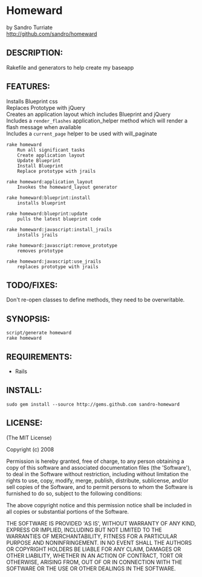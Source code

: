 Homeward
==========
by Sandro Turriate  
http://github.com/sandro/homeward

DESCRIPTION:
--------
Rakefile and generators to help create my baseapp

FEATURES:
--------
Installs Blueprint css  
Replaces Prototype with jQuery  
Creates an application layout which includes Blueprint and jQuery  
Includes a `render_flashes` application\_helper method which will render a flash message when available  
Includes a `current_page` helper to be used with will\_paginate  

    rake homeward
        Run all significant tasks
        Create application layout
        Update Blueprint
        Install Blueprint
        Replace prototype with jrails
    
    rake homeward:application_layout
        Invokes the homeward_layout generator
    
    rake homeward:blueprint:install
        installs blueprint
    
    rake homeward:blueprint:update
        pulls the latest blueprint code
    
    rake homeward:javascript:install_jrails
        installs jrails
    
    rake homeward:javascript:remove_prototype
        removes prototype
    
    rake homeward:javascript:use_jrails
        replaces prototype with jrails

TODO/FIXES:
--------
Don't re-open classes to define methods, they need to be overwritable.

SYNOPSIS:
--------
    script/generate homeward
    rake homeward

REQUIREMENTS:
--------
* Rails

INSTALL:
--------
    sudo gem install --source http://gems.github.com sandro-homeward

LICENSE:
--------
(The MIT License)

Copyright (c) 2008

Permission is hereby granted, free of charge, to any person obtaining
a copy of this software and associated documentation files (the
'Software'), to deal in the Software without restriction, including
without limitation the rights to use, copy, modify, merge, publish,
distribute, sublicense, and/or sell copies of the Software, and to
permit persons to whom the Software is furnished to do so, subject to
the following conditions:

The above copyright notice and this permission notice shall be
included in all copies or substantial portions of the Software.

THE SOFTWARE IS PROVIDED 'AS IS', WITHOUT WARRANTY OF ANY KIND,
EXPRESS OR IMPLIED, INCLUDING BUT NOT LIMITED TO THE WARRANTIES OF
MERCHANTABILITY, FITNESS FOR A PARTICULAR PURPOSE AND NONINFRINGEMENT.
IN NO EVENT SHALL THE AUTHORS OR COPYRIGHT HOLDERS BE LIABLE FOR ANY
CLAIM, DAMAGES OR OTHER LIABILITY, WHETHER IN AN ACTION OF CONTRACT,
TORT OR OTHERWISE, ARISING FROM, OUT OF OR IN CONNECTION WITH THE
SOFTWARE OR THE USE OR OTHER DEALINGS IN THE SOFTWARE.

